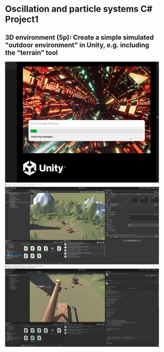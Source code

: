 # Oscillation and particle systems C# Project1

## 3D environment (5p): Create a simple simulated "outdoor environment" in Unity, e.g. including the “terrain” tool 

 

![](img/img1.jpg)
![](img/img2.jpg)
![](img/img3.jpg)